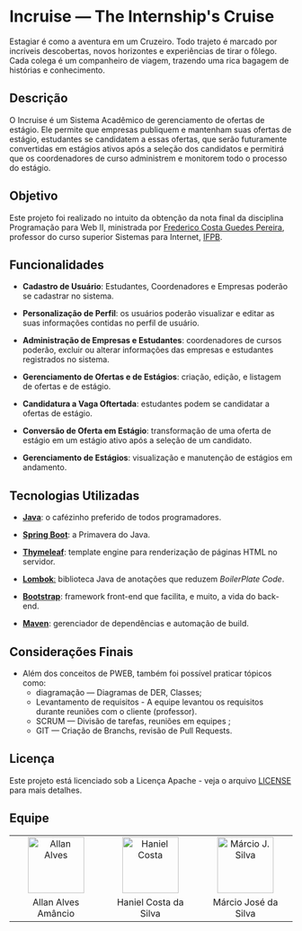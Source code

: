 # Incruise — The Internship's Cruise
Estagiar é como a aventura em um Cruzeiro. Todo trajeto é marcado por incríveis descobertas, novos horizontes e experiências de tirar o fôlego. Cada colega é um companheiro de viagem, trazendo uma rica bagagem de histórias e conhecimento. 

## Descrição
O Incruise é um Sistema Acadêmico de gerenciamento de ofertas de estágio. Ele permite que empresas publiquem e mantenham suas ofertas de estágio, estudantes se candidatem a essas ofertas, que serão futuramente convertidas em estágios ativos após a seleção dos candidatos e permitirá que os coordenadores de curso administrem e monitorem todo o processo do estágio.

## Objetivo
Este projeto foi realizado no intuito da obtenção da nota final da disciplina Programação para Web II, ministrada por [Frederico Costa Guedes Pereira](https://gitlab.com/fredguedespereira), professor do curso superior Sistemas para Internet, [IFPB](https://github.com/ifpb).

## Funcionalidades

- **Cadastro de Usuário**: Estudantes, Coordenadores e Empresas poderão se cadastrar no sistema.

- **Personalização de Perfil**: os usuários poderão visualizar e editar as suas informações contidas no perfil de usuário.

- **Administração de Empresas e Estudantes**: coordenadores de cursos poderão, excluir ou alterar informações das empresas e estudantes registrados no sistema.

- **Gerenciamento de Ofertas e de Estágios**: criação, edição, e listagem de ofertas e de estágio.

- **Candidatura a Vaga Oftertada**: estudantes podem se candidatar a ofertas de estágio.

- **Conversão de Oferta em Estágio**: transformação de uma oferta de estágio em um estágio ativo após a seleção de um candidato.

- **Gerenciamento de Estágios**: visualização e manutenção de estágios em andamento.

## Tecnologias Utilizadas

- [**Java**](https://www.java.com/pt-BR/): o cafézinho preferido de todos programadores.

- [**Spring Boot**](https://spring.io/projects/spring-framework): a Primavera do Java.

- [**Thymeleaf**](https://www.thymeleaf.org/): template engine para renderização de páginas HTML no servidor.

- [**Lombok**:](https://projectlombok.org/) biblioteca Java de anotações que reduzem *BoilerPlate Code*.

- [**Bootstrap**](https://getbootstrap.com/): framework front-end que facilita, e muito, a vida do back-end.

- [**Maven**](https://maven.apache.org/): gerenciador de dependências e automação de build.


## Considerações Finais
- Além dos conceitos de PWEB, também foi possível praticar tópicos como:
  -  diagramação — Diagramas de DER, Classes; 
  -  Levantamento de requisitos - A equipe levantou os requisitos durante reuniões com o cliente (professor).
  -  SCRUM — Divisão de tarefas, reuniões em equipes ;
  -  GIT — Criação de Branchs, revisão de Pull Requests.

## Licença
Este projeto está licenciado sob a Licença Apache - veja o arquivo [LICENSE](./LICENSE) para mais detalhes.


## Equipe
<table width="100%" align="center">
<tbody>
<tr>
<td align="center"><img src="https://avatars.githubusercontent.com/AllanSmithll" alt="Allan Alves" width="100" height="100"></td>
<td align="center"><img src="https://avatars.githubusercontent.com/HanielCostaDaSilva" alt="Haniel Costa" width="100" height="100"></td>
<td align="center"><img src="https://avatars.githubusercontent.com/ImMarcio" alt="Márcio J. Silva" width="100" height="100"></td>
</tr>
<tr>
<td align="center">Allan Alves Amâncio</td>
<td align="center">Haniel Costa da Silva</td>
<td align="center">Márcio José da Silva</td>
</tr>
